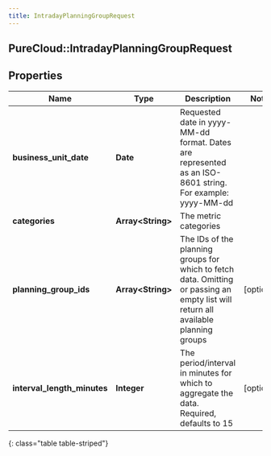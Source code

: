 ```yaml
---
title: IntradayPlanningGroupRequest
---
```

## PureCloud::IntradayPlanningGroupRequest

## Properties

|Name | Type | Description | Notes|
|------------ | ------------- | ------------- | -------------|
| **business_unit_date** | **Date** | Requested date in yyyy-MM-dd format. Dates are represented as an ISO-8601 string. For example: yyyy-MM-dd | |
| **categories** | **Array&lt;String&gt;** | The metric categories | |
| **planning_group_ids** | **Array&lt;String&gt;** | The IDs of the planning groups for which to fetch data.  Omitting or passing an empty list will return all available planning groups | [optional] |
| **interval_length_minutes** | **Integer** | The period/interval in minutes for which to aggregate the data. Required, defaults to 15 | [optional] |
{: class="table table-striped"}


